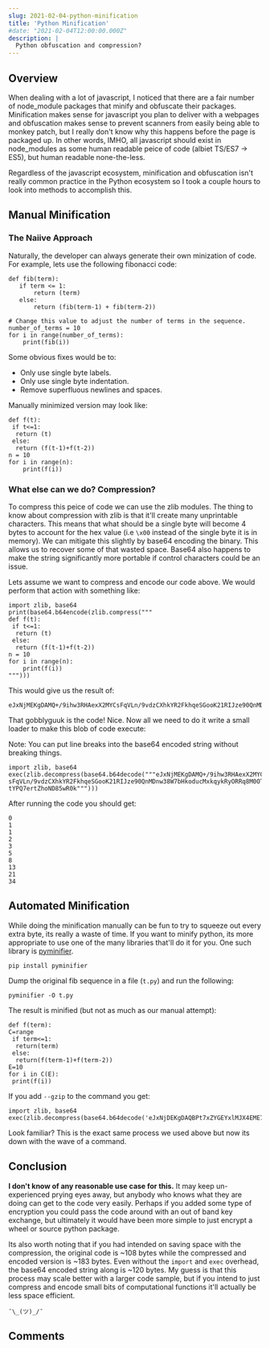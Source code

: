 ```yaml
---
slug: 2021-02-04-python-minification
title: 'Python Minification'
#date: "2021-02-04T12:00:00.000Z"
description: |
  Python obfuscation and compression?
---
```


## Overview

When dealing with a lot of javascript, I noticed that there are a fair number of node_module packages that minify and obfuscate their packages. Minification makes sense for javascript you plan to deliver with a webpages and obfuscation makes sense to prevent scanners from easily being able to monkey patch, but I really don't know why this happens before the page is packaged up. In other words, IMHO, all javascript should exist in node_modules as some human readable peice of code (albiet TS/ES7 -> ES5), but human readable none-the-less.

<!--truncate-->

Regardless of the javascript ecosystem, minification and obfuscation isn't really common practice in the Python ecosystem so I took a couple hours to look into methods to accomplish this.

## Manual Minification

### The Naiive Approach

Naturally, the developer can always generate their own minization of code. For example, lets use the following fibonacci code:

```
def fib(term):
   if term <= 1:
       return (term)
   else:
       return (fib(term-1) + fib(term-2))

# Change this value to adjust the number of terms in the sequence.
number_of_terms = 10
for i in range(number_of_terms):
    print(fib(i))
```

Some obvious fixes would be to:

- Only use single byte labels.
- Only use single byte indentation.
- Remove superfluous newlines and spaces.

Manually minimized version may look like:

```
def f(t):
 if t<=1:
  return (t)
 else:
  return (f(t-1)+f(t-2))
n = 10
for i in range(n):
    print(f(i))
```

### What else can we do? Compression?

To compress this peice of code we can use the zlib modules. The thing to know about compression with zlib is that it'll create many unprintable characters. This means that what should be a single byte will become 4 bytes to account for the hex value (i.e `\x00` instead of the single byte it is in memory). We can mitigate this slightly by base64 encoding the binary. This allows us to recover some of that wasted space. Base64 also happens to make the string significantly more portable if control characters could be an issue.

Lets assume we want to compress and encode our code above. We would perform that action with something like:

```
import zlib, base64
print(base64.b64encode(zlib.compress("""
def f(t):
 if t<=1:
  return (t)
 else:
  return (f(t-1)+f(t-2))
n = 10
for i in range(n):
    print(f(i))
""")))
```

This would give us the result of:

```
eJxNjMEKgDAMQ+/9ihw3RHAexX2MYCsFqVLn/9vdzCXhkYR2FkhqeSGooK21RIJze90QnMDnw38W7bHkoducMxkqykRyORRq8M0OTtYPQ7ertZhoND85wR0k
```

That gobblyguuk is the code! Nice. Now all we need to do it write a small loader to make this blob of code execute:

Note: You can put line breaks into the base64 encoded string without breaking things.

```
import zlib, base64
exec(zlib.decompress(base64.b64decode("""eJxNjMEKgDAMQ+/9ihw3RHAexX2MYC
sFqVLn/9vdzCXhkYR2FkhqeSGooK21RIJze90QnMDnw38W7bHkoducMxkqykRyORRq8M0OT
tYPQ7ertZhoND85wR0k""")))
```

After running the code you should get:

```
0
1
1
2
3
5
8
13
21
34
```

## Automated Minification

While doing the minification manually can be fun to try to squeeze out every extra byte, its really a waste of time. If you want to minify python, its more appropriate to use one of the many libraries that'll do it for you. One such library is [pyminifier](https://liftoff.github.io/pyminifier/).

```
pip install pyminifier
```

Dump the original fib sequence in a file (`t.py`) and run the following:

```
pyminifier -O t.py
```

The result is minified (but not as much as our manual attempt):

```
def f(term):
C=range
 if term<=1:
  return(term)
 else:
  return(f(term-1)+f(term-2))
E=10
for i in C(E):
 print(f(i))
```

If you add `--gzip` to the command you get:

```
import zlib, base64
exec(zlib.decompress(base64.b64decode('eJxNjDEKgDAQBPt7xZYGEYxlMJX4EME7OdAoZ/y/ES3slmFmZxaMVWbbXKAh2pQWJqjgQX30gQDjfFl6JQKvJ//oGzfe1d/qnCOJviXZDQpNGCop5zhMUy6+FuEGdQEixw==')))
```

Look familiar? This is the exact same process we used above but now its down with the wave of a command.

## Conclusion

**I don't know of any reasonable use case for this.** It may keep un-experienced prying eyes away, but anybody who knows what they are doing can get to the code very easily. Perhaps if you added some type of encryption you could pass the code around with an out of band key exchange, but ultimately it would have been more simple to just encrypt a wheel or source python package.

Its also worth noting that if you had intended on saving space with the compression, the original code is ~108 bytes while the compressed and encoded version is ~183 bytes. Even without the `import` and `exec` overhead, the base64 encoded string along is ~120 bytes. My guess is that this process may scale better with a larger code sample, but if you intend to just compress and encode small bits of computational functions it'll actually be less space efficient.

```
¯\_(ツ)_/¯
```

## Comments

<Comments />
